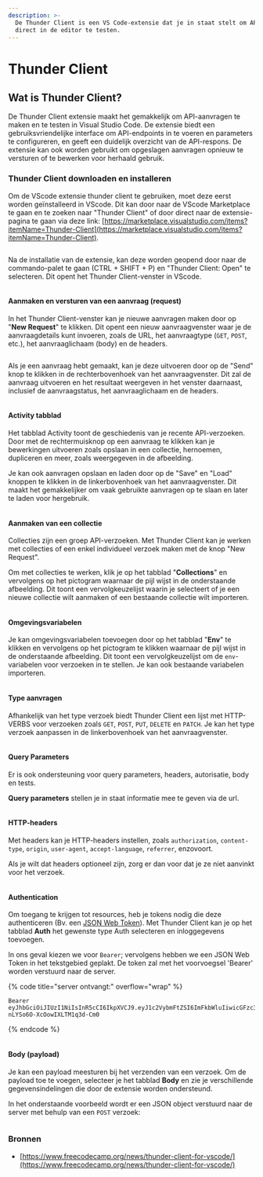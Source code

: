 ```yaml
---
description: >-
  De Thunder Client is een VS Code-extensie dat je in staat stelt om API's
  direct in de editor te testen.
---
```


# Thunder Client

## Wat is Thunder Client?

De Thunder Client extensie maakt het gemakkelijk om API-aanvragen te maken en te testen in Visual Studio Code. De extensie biedt een gebruiksvriendelijke interface om API-endpoints in te voeren en parameters te configureren, en geeft een duidelijk overzicht van de API-respons. De extensie kan ook worden gebruikt om opgeslagen aanvragen opnieuw te versturen of te bewerken voor herhaald gebruik.

### Thunder Client downloaden en installeren

Om de VScode extensie thunder client te gebruiken, moet deze eerst worden geïnstalleerd in VScode. Dit kan door naar de VScode Marketplace te gaan en te zoeken naar "Thunder Client" of door direct naar de extensie-pagina te gaan via deze link: [https://marketplace.visualstudio.com/items?itemName=Thunder-Client](https://marketplace.visualstudio.com/items?itemName=Thunder-Client).

<figure><img src="../.gitbook/assets/image (2).png" alt=""><figcaption></figcaption></figure>

Na de installatie van de extensie, kan deze worden geopend door naar de commando-palet te gaan (CTRL + SHIFT + P) en "Thunder Client: Open" te selecteren. Dit opent het Thunder Client-venster in VScode.

<figure><img src="../.gitbook/assets/image (21).png" alt=""><figcaption></figcaption></figure>

#### Aanmaken en versturen van een aanvraag (request)

In het Thunder Client-venster kan je nieuwe aanvragen maken door op "**New Request**" te klikken. Dit opent een nieuw aanvraagvenster waar je de aanvraagdetails kunt invoeren, zoals de URL, het aanvraagtype (`GET`, `POST`, etc.), het aanvraaglichaam (body) en de headers.

<figure><img src="../.gitbook/assets/image (22).png" alt=""><figcaption></figcaption></figure>

Als je een aanvraag hebt gemaakt, kan je deze uitvoeren door op de "Send" knop te klikken in de rechterbovenhoek van het aanvraagvenster. Dit zal de aanvraag uitvoeren en het resultaat weergeven in het venster daarnaast, inclusief de aanvraagstatus, het aanvraaglichaam en de headers.

<figure><img src="../.gitbook/assets/image (7).png" alt=""><figcaption></figcaption></figure>

#### Activity tabblad

Het tabblad Activity toont de geschiedenis van je recente API-verzoeken. Door met de rechtermuisknop op een aanvraag te klikken kan je bewerkingen uitvoeren zoals opslaan in een collectie, hernoemen, dupliceren en meer, zoals weergegeven in de afbeelding.

Je kan ook aanvragen opslaan en laden door op de "Save" en "Load" knoppen te klikken in de linkerbovenhoek van het aanvraagvenster. Dit maakt het gemakkelijker om vaak gebruikte aanvragen op te slaan en later te laden voor hergebruik.

<figure><img src="../.gitbook/assets/image (23).png" alt=""><figcaption></figcaption></figure>

#### Aanmaken van een collectie

Collecties zijn een groep API-verzoeken. Met Thunder Client kan je werken met collecties of een enkel individueel verzoek maken met de knop "New Request".

Om met collecties te werken, klik je op het tabblad "**Collections**" en vervolgens op het pictogram waarnaar de pijl wijst in de onderstaande afbeelding. Dit toont een vervolgkeuzelijst waarin je selecteert of je een nieuwe collectie wilt aanmaken of een bestaande collectie wilt importeren.

<figure><img src="../.gitbook/assets/image (11).png" alt=""><figcaption></figcaption></figure>

#### Omgevingsvariabelen

Je kan omgevingsvariabelen toevoegen door op het tabblad "**Env**" te klikken en vervolgens op het pictogram te klikken waarnaar de pijl wijst in de onderstaande afbeelding. Dit toont een vervolgkeuzelijst om de `env`-variabelen voor verzoeken in te stellen. Je kan ook bestaande variabelen importeren.

<figure><img src="../.gitbook/assets/image (14).png" alt=""><figcaption></figcaption></figure>

#### Type aanvragen

Afhankelijk van het type verzoek biedt Thunder Client een lijst met HTTP-VERBS voor verzoeken zoals `GET`, `POST`, `PUT`, `DELETE` en `PATCH`. Je kan het type verzoek aanpassen in de linkerbovenhoek van het aanvraagvenster.

<figure><img src="../.gitbook/assets/image.png" alt=""><figcaption></figcaption></figure>

#### Query Parameters

Er is ook ondersteuning voor query parameters, headers, autorisatie, body en tests.

**Query parameters** stellen je in staat informatie mee te geven via de url.

<figure><img src="../.gitbook/assets/image (3).png" alt=""><figcaption></figcaption></figure>

#### HTTP-headers

Met headers kan je HTTP-headers instellen, zoals `authorization`, `content-type`, `origin`, `user-agent`, `accept-language`, `referrer`, enzovoort.

Als je wilt dat headers optioneel zijn, zorg er dan voor dat je ze niet aanvinkt voor het verzoek.

<figure><img src="../.gitbook/assets/image (19).png" alt=""><figcaption></figcaption></figure>

#### Authentication

Om toegang te krijgen tot resources, heb je tokens nodig die deze authenticeren (Bv. een [JSON Web Token](../express.js/authenticatie-en-autorisatie/json-web-token-jwt.md)). Met Thunder Client kan je op het tabblad **Auth** het gewenste type Auth selecteren en inloggegevens toevoegen.

In ons geval kiezen we voor `Bearer`; vervolgens hebben we een JSON Web Token in het tekstgebied geplakt. De token zal met het voorvoegsel 'Bearer' worden verstuurd naar de server.

{% code title="server ontvangt:" overflow="wrap" %}
```
Bearer eyJhbGciOiJIUzI1NiIsInR5cCI6IkpXVCJ9.eyJ1c2VybmFtZSI6ImFkbWluIiwicGFzc3dvcmQiOiJzZWNyZXQiLCJpYXQiOjE2NzA2OTQ0Mzl9.WUiqM0RAZQDKAA9Z-nLYSo6O-XcOowIXLTM1q3d-Cm0
```
{% endcode %}

<figure><img src="../.gitbook/assets/image (9).png" alt=""><figcaption></figcaption></figure>

#### Body (payload)

Je kan een payload meesturen bij het verzenden van een verzoek. Om de payload toe te voegen, selecteer je het tabblad **Body** en zie je verschillende gegevensindelingen die door de extensie worden ondersteund.

In het onderstaande voorbeeld wordt er een JSON object verstuurd naar de server met behulp van een `POST` verzoek:

<figure><img src="../.gitbook/assets/image (17).png" alt=""><figcaption></figcaption></figure>

### Bronnen

* [https://www.freecodecamp.org/news/thunder-client-for-vscode/](https://www.freecodecamp.org/news/thunder-client-for-vscode/)
